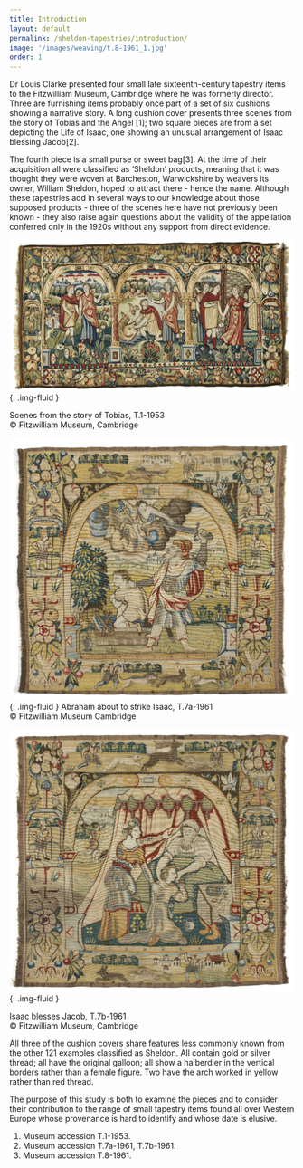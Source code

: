 ```yaml
---
title: Introduction
layout: default
permalink: /sheldon-tapestries/introduction/
image: '/images/weaving/t.8-1961_1.jpg'
order: 1
---
```


Dr Louis Clarke presented four small late sixteenth-century tapestry items to the Fitzwilliam Museum, Cambridge where he was formerly director. Three are furnishing items probably once part of a set of six cushions showing a narrative story. A long cushion cover presents three scenes from the story of Tobias and the Angel [1]; two square pieces are from a set depicting the Life of Isaac, one showing an unusual arrangement of Isaac blessing Jacob[2].

The fourth piece is a small purse or sweet bag[3]. At the time of their acquisition all were classified as ‘Sheldon’ products, meaning that it was thought they were woven at Barcheston, Warwickshire by weavers its owner, William Sheldon, hoped to attract there - hence the name. Although these tapestries add in several ways to our knowledge about those supposed products - three of the scenes here have not previously been known - they also raise again questions about the validity of the appellation conferred only in the 1920s without any support from direct evidence.

![T.1-1953](/images/weaving/t.1-1953_1.jpg){: .img-fluid }

Scenes from the story of Tobias, T.1-1953  
© Fitzwilliam Museum, Cambridge

![T.7a-1961](/images/weaving/t.7a-1961_1.jpg){: .img-fluid }
Abraham about to strike Isaac, T.7a-1961  
© Fitzwilliam Museum Cambridge

![T.7b-1961](/images/weaving/t.7b-1961_1.jpg){: .img-fluid }

Isaac blesses Jacob, T.7b-1961  
© Fitzwilliam Museum, Cambridge

All three of the cushion covers share features less commonly known from the other 121 examples classified as Sheldon. All contain gold or silver thread; all have the original galloon; all show a halberdier in the vertical borders rather than a female figure. Two have the arch worked in yellow rather than red thread.

The purpose of this study is both to examine the pieces and to consider their contribution to the range of small tapestry items found all over Western Europe whose provenance is hard to identify and whose date is elusive.

1. Museum accession T.1-1953.
2. Museum accession T.7a-1961, T.7b-1961.
3. Museum accession T.8-1961.
